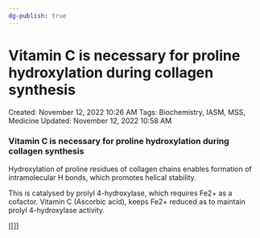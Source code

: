 ```yaml
---
dg-publish: true
---
```


# Vitamin C is necessary for proline hydroxylation during collagen synthesis

Created: November 12, 2022 10:26 AM
Tags: Biochemistry, IASM, MSS, Medicine
Updated: November 12, 2022 10:58 AM

### Vitamin C is necessary for proline hydroxylation during collagen synthesis

Hydroxylation of proline residues of collagen chains enables formation of intramolecular H bonds, which promotes helical stability.

This is catalysed by prolyl 4-hydroxylase, which requires Fe2+ as a cofactor. Vitamin C (Ascorbic acid), keeps Fe2+ reduced as to maintain prolyl 4-hydroxylase activity.

[[]]
